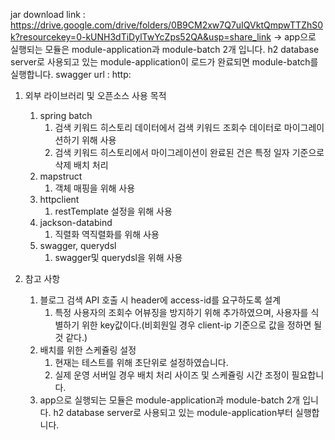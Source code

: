 jar download link : https://drive.google.com/drive/folders/0B9CM2xw7Q7uIQVktQmpwTTZhS0k?resourcekey=0-kUNH3dTiDylTwYcZps52QA&usp=share_link
   -> app으로 실행되는 모듈은 module-application과 module-batch 2개 입니다. h2 database server로 사용되고 있는 module-application이 로드가 완료되면 module-batch를 실행합니다.
swagger url : http:
1. 외부 라이브러리 및 오픈소스 사용 목적
   1. spring batch
      1. 검색 키워드 히스토리 데이터에서 검색 키워드 조회수 데이터로 마이그레이션하기 위해 사용
      2. 검색 키워드 히스토리에서 마이그레이션이 완료된 건은 특정 일자 기준으로 삭제 배치 처리
   2. mapstruct
      1. 객체 매핑을 위해 사용
   3. httpclient
      1. restTemplate 설정을 위해 사용
   4. jackson-databind
      1. 직렬화 역직렬화를 위해 사용
   5. swagger, querydsl
      1. swagger및 querydsl을 위해 사용
      
2. 참고 사항
   1. 블로그 검색 API 호출 시 header에 access-id를 요구하도록 설계
      1. 특정 사용자의 조회수 어뷰징을 방지하기 위해 추가하였으며, 사용자를 식별하기 위한 key값이다.(비회원일 경우 client-ip 기준으로 값을 정하면 될 것 같다.)
   2. 배치를 위한 스케쥴링 설정
      1. 현재는 테스트를 위해 초단위로 설정하였습니다.
      2. 실제 운영 서버일 경우 배치 처리 사이즈 및 스케쥴링 시간 조정이 필요합니다.
   3. app으로 실행되는 모듈은 module-application과 module-batch 2개 입니다. h2 database server로 사용되고 있는 module-application부터 실행합니다.